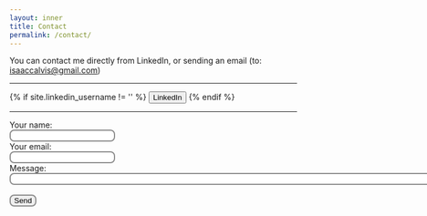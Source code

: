 ```yaml
---
layout: inner
title: Contact
permalink: /contact/
---
```


You can contact me directly from LinkedIn, or sending an email (to: <a href="mailto:isaaccalvis@gmail.com">isaaccalvis@gmail.com</a>)

<hr>
{% if site.linkedin_username != '' %}
  <a href="https://www.linkedin.com/in/isaac-calvis-gil-43107a187/"><button class="btn btn-default btn-lg"><i class="fa fa-linkedin fa-lg"></i>LinkedIn</button></a>
{% endif %}

<hr>
<form action="mailto:isaaccalvis@gmail.com" method="post" enctype="text/plain">
Your name:<br>
<input style="border-radius: 8px; border: 2px solid #8a8a8a;" type="text" name="name"><br>
Your email:<br>
<input style="border-radius: 8px; border: 2px solid #8a8a8a;" type="text" name="mail"><br>
Message:<br>
<input style="border-radius: 8px; border: 2px solid #8a8a8a;" type="text" name="comment" size="100"><br><br>
<input style="border-radius: 8px; border: 2px solid #8a8a8a;" type="submit" value="Send">
</form>

